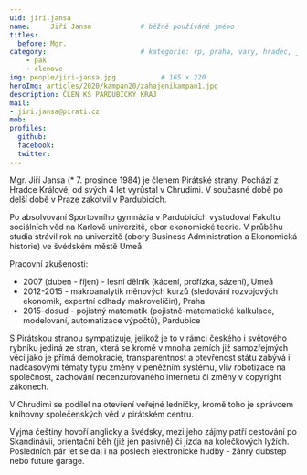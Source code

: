 ```yaml
---
uid: jiri.jansa
name:     Jiří Jansa      		# běžně používáné jméno
titles:
  before: Mgr.
category:                 		# kategorie: rp, praha, vary, hradec, jmk, senat
    - pak
    - clenove
img: people/jiri-jansa.jpg           # 165 x 220
heroImg: articles/2020/kampan20/zahajenikampan1.jpg
description: ČLEN KS PARDUBICKÝ KRAJ
mail:
- jiri.jansa@pirati.cz
mob:
profiles:
  github:
  facebook:
  twitter:
---
```


Mgr. Jiří Jansa (* 7. prosince 1984) je členem Pirátské strany.
Pochází z Hradce Králové, od svých 4 let vyrůstal v Chrudimi.
V současné době po delší době v Praze zakotvil v Pardubicích.

Po absolvování Sportovního gymnázia v Pardubicích vystudoval
Fakultu sociálních věd na Karlově univerzitě, obor ekonomické teorie.
V průběhu studia strávil rok na univerzitě (obory Business Administration
a Ekonomická historie) ve švédském městě Umeå.

Pracovní zkušenosti:
  * 2007 (duben - říjen) - lesní dělník (kácení, prořízka, sázení), Umeå
  * 2012-2015 - makroanalytik měnových kurzů (sledování rozvojových ekonomik, expertní odhady makroveličin), Praha
  * 2015-dosud - pojistný matematik (pojistně-matematické kalkulace, modelování, automatizace výpočtů), Pardubice

S Pirátskou stranou sympatizuje, jelikož je to v rámci českého i světového
rybníku jediná ze stran, která se kromě v mnoha zemích již samozřejmých věcí
jako je přímá demokracie, transparentnost a otevřenost státu zabývá
i nadčasovými tématy typu změny v peněžním systému, vliv robotizace
na společnost, zachování necenzurovaného internetu či změny v copyright zákonech.

V Chrudimi se podílel na otevření veřejné ledničky,
kromě toho je správcem knihovny společenských věd v pirátském centru.

Vyjma češtiny hovoří anglicky a švédsky, mezi jeho zájmy patří
cestování po Skandinávii, orientační běh (již jen pasivně) či jízda
na kolečkových lyžích. Posledních pár let se dal
i na poslech elektronické hudby - žánry dubstep nebo future garage.

